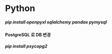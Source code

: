 # Python

##### pip install openpyxl sqlalchemy pandas pymysql

#### PostgreSQL 로 DB 변경

##### pip install psycopg2
